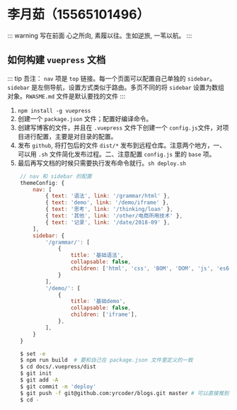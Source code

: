 # 李月茹（15565101496）

::: warning 写在前面
心之所向, 素履以往。生如逆旅, 一苇以航。
:::

## 如何构建 `vuepress` 文档

::: tip 吾注：
`nav` 项是 `top` 链接。每一个页面可以配置自己单独的 `sidebar`。`sidebar` 是左侧导航，设置方式类似于路由。多页不同的将 `sidebar` 设置为数组对象。`RWASME.md` 文件是默认要找的文件
:::

1. `npm install -g vuepress`
2. 创建一个 `package.json` 文件；配置好编译命令。
3. 创建写博客的文件，并且在 `.vuepress` 文件下创建一个 `config.js`文件，对项目进行配置，主要是对目录的配置。
4. 发布 `github`, 将打包后的文件 `dist/*` 发布到远程仓库。注意两个地方，一、可以用 `.sh` 文件简化发布过程。二、注意配置 `config.js` 里的 `base` 项。
5. 最后再写文档的时候只需要执行发布命令就行。`sh deploy.sh`

```js
    // nav 和 sidebar 的配置
    themeConfig: {
        nav: [
            { text: '语法', link: '/grammar/html' },
            { text: 'demo', link: '/demo/iframe' },
            { text: '思考', link: '/thinking/loan' },
            { text: '其他', link: '/other/电商所用技术' },
            { text: '记录', link: '/date/2018-09' },
        ],
        sidebar: {
            '/grammar/': [
                {
                    title: '基础语法',
                    collapsable: false,
                    children: ['html', 'css', 'BOM', 'DOM', 'js', 'es6'],
                }
            ],
            '/demo/': [
                {
                    title: '基础demo',
                    collapsable: false,
                    children: ['iframe'],
                },
            ],
        }
    }
```

```sh
    $ set -e
    $ npm run build  # 要和自己在 package.json 文件里定义的一致
    $ cd docs/.vuepress/dist
    $ git init
    $ git add -A
    $ git commit -m 'deploy'
    $ git push -f git@github.com:yrcoder/blogs.git master # 可以直接推到 master 分支
    $ cd -
```

